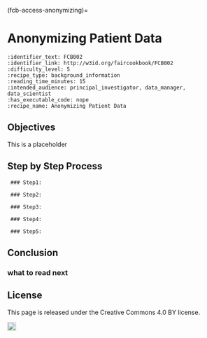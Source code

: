 (fcb-access-anonymizing)=
# Anonymizing Patient Data

````{panels_fairplus}
:identifier_text: FCB002
:identifier_link: http://w3id.org/faircookbook/FCB002
:difficulty_level: 5
:recipe_type: background_information
:reading_time_minutes: 15
:intended_audience: principal_investigator, data_manager, data_scientist  
:has_executable_code: nope
:recipe_name: Anonymizing Patient Data 
```` 

## Objectives

This is a placeholder 

## Step by Step Process

     ### Step1:
     
     ### Step2:
     
     ### Step3:
     
     ### Step4:
     
     ### Step5:

## Conclusion
### what to read next


## License

This page is released under the Creative Commons 4.0 BY license.

<a href="https://creativecommons.org/licenses/by/4.0/"><img src="https://mirrors.creativecommons.org/presskit/buttons/80x15/png/by.png" height="20"/></a>

